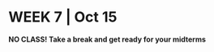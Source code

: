 <h1>WEEK 7 | Oct 15 </h1>
<p><strong>NO CLASS! Take a break and get ready for your midterms</strong></p>
